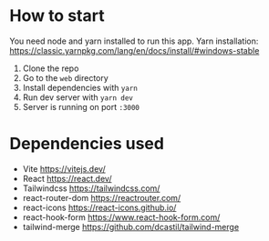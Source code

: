 # How to start

You need node and yarn installed to run this app.
Yarn installation: https://classic.yarnpkg.com/lang/en/docs/install/#windows-stable

1. Clone the repo
2. Go to the `web` directory
3. Install dependencies with `yarn`
4. Run dev server with `yarn dev`
5. Server is running on port `:3000`

# Dependencies used

- Vite https://vitejs.dev/
- React https://react.dev/
- Tailwindcss https://tailwindcss.com/
- react-router-dom https://reactrouter.com/
- react-icons https://react-icons.github.io/
- react-hook-form https://www.react-hook-form.com/
- tailwind-merge https://github.com/dcastil/tailwind-merge
